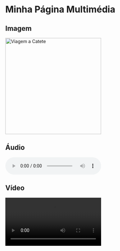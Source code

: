 <!DOCTYPE html>
<html lang="pt">
<head>
  <meta charset="UTF-8">
  <meta name="viewport" content="width=device-width, initial-scale=1.0">
  <title>Página de Félix</title>
</head>
<body>
  <h1>Minha Página Multimédia</h1>

  <h2>Imagem</h2>
  <img src="https://raw.githubusercontent.com/felixmanuelfilipe77/P-gina/main/viagem.jpg" alt="Viagem a Catete" width="300">

  <h2>Áudio</h2>
  <audio controls>
    <source src="https://raw.githubusercontent.com/felixmanuelfilipe77/P-gina/main/Felix1.mp4" type="audio/mp4">
    O teu navegador não suporta o elemento de áudio.
  </audio>

  <h2>Vídeo</h2>
  <video width="300" controls>
    <source src="https://raw.githubusercontent.com/felixmanuelfilipe77/P-gina/main/felix.mp4" type="video/mp4">
    O teu navegador não suporta o elemento de vídeo.
  </video>

</body>
</html>